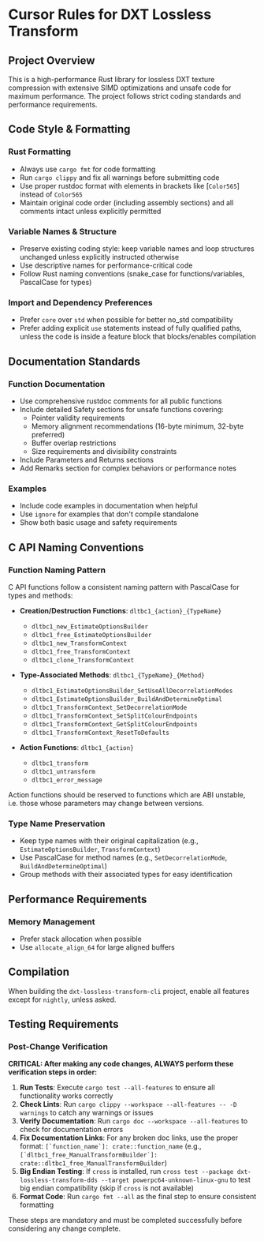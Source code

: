 # Cursor Rules for DXT Lossless Transform

## Project Overview

This is a high-performance Rust library for lossless DXT texture compression with extensive SIMD optimizations and unsafe code for maximum performance. The project follows strict coding standards and performance requirements.

## Code Style & Formatting

### Rust Formatting

- Always use `cargo fmt` for code formatting
- Run `cargo clippy` and fix all warnings before submitting code
- Use proper rustdoc format with elements in brackets like [`Color565`] instead of `Color565`
- Maintain original code order (including assembly sections) and all comments intact unless explicitly permitted

### Variable Names & Structure

- Preserve existing coding style: keep variable names and loop structures unchanged unless explicitly instructed otherwise
- Use descriptive names for performance-critical code
- Follow Rust naming conventions (snake_case for functions/variables, PascalCase for types)

### Import and Dependency Preferences

- Prefer `core` over `std` when possible for better no_std compatibility
- Prefer adding explicit `use` statements instead of fully qualified paths, unless the code is inside a feature block that blocks/enables compilation

## Documentation Standards

### Function Documentation

- Use comprehensive rustdoc comments for all public functions
- Include detailed Safety sections for unsafe functions covering:
  - Pointer validity requirements
  - Memory alignment recommendations (16-byte minimum, 32-byte preferred)
  - Buffer overlap restrictions
  - Size requirements and divisibility constraints
- Include Parameters and Returns sections
- Add Remarks section for complex behaviors or performance notes

### Examples

- Include code examples in documentation when helpful
- Use `ignore` for examples that don't compile standalone
- Show both basic usage and safety requirements

## C API Naming Conventions

### Function Naming Pattern

C API functions follow a consistent naming pattern with PascalCase for types and methods:

- **Creation/Destruction Functions**: `dltbc1_{action}_{TypeName}`
  - `dltbc1_new_EstimateOptionsBuilder`
  - `dltbc1_free_EstimateOptionsBuilder`
  - `dltbc1_new_TransformContext`
  - `dltbc1_free_TransformContext`
  - `dltbc1_clone_TransformContext`

- **Type-Associated Methods**: `dltbc1_{TypeName}_{Method}`
  - `dltbc1_EstimateOptionsBuilder_SetUseAllDecorrelationModes`
  - `dltbc1_EstimateOptionsBuilder_BuildAndDetermineOptimal`
  - `dltbc1_TransformContext_SetDecorrelationMode`
  - `dltbc1_TransformContext_SetSplitColourEndpoints`
  - `dltbc1_TransformContext_GetSplitColourEndpoints`
  - `dltbc1_TransformContext_ResetToDefaults`

- **Action Functions**: `dltbc1_{action}`
  - `dltbc1_transform`
  - `dltbc1_untransform`
  - `dltbc1_error_message`

Action functions should be reserved to functions which are ABI unstable, i.e. those whose parameters
may change between versions.

### Type Name Preservation

- Keep type names with their original capitalization (e.g., `EstimateOptionsBuilder`, `TransformContext`)
- Use PascalCase for method names (e.g., `SetDecorrelationMode`, `BuildAndDetermineOptimal`)
- Group methods with their associated types for easy identification

## Performance Requirements

### Memory Management

- Prefer stack allocation when possible
- Use `allocate_align_64` for large aligned buffers

## Compilation

When building the `dxt-lossless-transform-cli` project, enable all features except for `nightly`, unless asked.

## Testing Requirements

### Post-Change Verification

**CRITICAL: After making any code changes, ALWAYS perform these verification steps in order:**

1. **Run Tests**: Execute `cargo test --all-features` to ensure all functionality works correctly
2. **Check Lints**: Run `cargo clippy --workspace --all-features -- -D warnings` to catch any warnings or issues
3. **Verify Documentation**: Run `cargo doc --workspace --all-features` to check for documentation errors
4. **Fix Documentation Links**: For any broken doc links, use the proper format: `` [`function_name`]: crate::function_name `` (e.g., `` [`dltbc1_free_ManualTransformBuilder`]: crate::dltbc1_free_ManualTransformBuilder ``)
5. **Big Endian Testing**: If `cross` is installed, run `cross test --package dxt-lossless-transform-dds --target powerpc64-unknown-linux-gnu` to test big endian compatibility (skip if `cross` is not available)
6. **Format Code**: Run `cargo fmt --all` as the final step to ensure consistent formatting

These steps are mandatory and must be completed successfully before considering any change complete.
